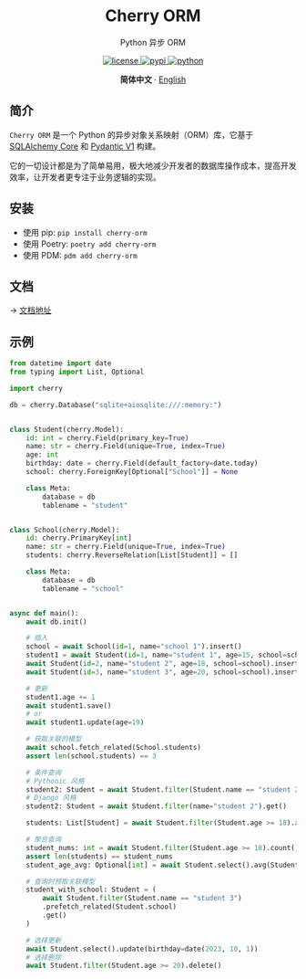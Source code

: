 <p align="center">
    <h1 align="center">Cherry ORM</h1>
    <p align="center">Python 异步 ORM</p>
</p>
<p align="center">
    <a href="./LICENSE">
        <img src="https://img.shields.io/github/license/CMHopeSunshine/cherry-orm.svg" alt="license">
    </a>
    <a href="https://pypi.python.org/pypi/cherry-orm">
        <img src="https://img.shields.io/pypi/v/cherry-orm.svg" alt="pypi">
    </a>
    <a href="https://www.python.org/">
        <img src="https://img.shields.io/badge/python-3.8+-blue.svg" alt="python">
    </a>
</p>

<p align="center">
    <strong>简体中文</strong>
    ·
    <a href="https://github.com/CMHopeSunshine/cherry-orm/blob/master/README_EN.md">English</a>
</p>

## 简介

`Cherry ORM` 是一个 Python 的异步对象关系映射（ORM）库，它基于 [SQLAlchemy Core](https://www.sqlalchemy.org/) 和 [Pydantic V1](https://docs.pydantic.dev/1.10/) 构建。

它的一切设计都是为了简单易用，极大地减少开发者的数据库操作成本，提高开发效率，让开发者更专注于业务逻辑的实现。

## 安装

- 使用 pip: `pip install cherry-orm`
- 使用 Poetry: `poetry add cherry-orm`
- 使用 PDM: `pdm add cherry-orm`

## 文档

-> [文档地址](https://cherry.cherishmoon.fun)

## 示例

```python
from datetime import date
from typing import List, Optional

import cherry

db = cherry.Database("sqlite+aiosqlite:///:memory:")


class Student(cherry.Model):
    id: int = cherry.Field(primary_key=True)
    name: str = cherry.Field(unique=True, index=True)
    age: int
    birthday: date = cherry.Field(default_factory=date.today)
    school: cherry.ForeignKey[Optional["School"]] = None

    class Meta:
        database = db
        tablename = "student"


class School(cherry.Model):
    id: cherry.PrimaryKey[int]
    name: str = cherry.Field(unique=True, index=True)
    students: cherry.ReverseRelation[List[Student]] = []

    class Meta:
        database = db
        tablename = "school"


async def main():
    await db.init()

    # 插入
    school = await School(id=1, name="school 1").insert()
    student1 = await Student(id=1, name="student 1", age=15, school=school).insert()
    await Student(id=2, name="student 2", age=18, school=school).insert()
    await Student(id=3, name="student 3", age=20, school=school).insert()

    # 更新
    student1.age += 1
    await student1.save()
    # or
    await student1.update(age=19)

    # 获取关联的模型
    await school.fetch_related(School.students)
    assert len(school.students) == 3

    # 条件查询
    # Pythonic 风格
    student2: Student = await Student.filter(Student.name == "student 2").get()
    # Django 风格
    student2: Student = await Student.filter(name="student 2").get()

    students: List[Student] = await Student.filter(Student.age >= 18).all()

    # 聚合查询
    student_nums: int = await Student.filter(Student.age >= 18).count()
    assert len(students) == student_nums
    student_age_avg: Optional[int] = await Student.select().avg(Student.age)

    # 查询时预取关联模型
    student_with_school: Student = (
        await Student.filter(Student.name == "student 3")
        .prefetch_related(Student.school)
        .get()
    )

    # 选择更新
    await Student.select().update(birthday=date(2023, 10, 1))
    # 选择删除
    await Student.filter(Student.age >= 20).delete()
```

